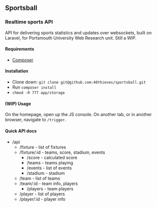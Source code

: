 ## Sportsball

### Realtime sports API

API for delivering sports statistics and updates over websockets, built on Laravel, for Portsmouth University Web Research unit. Still a WIP.

#### Requirements

* [Composer](http://getcomposer.org)

#### Installation

* Clone down: `git clone git@github.com:40thieves/sportsball.git`
* Run `composer install`
* `chmod -R 777 app/storage`

#### (WIP) Usage

On the homepage, open up the JS console. On another tab, or in another browser, navigate to `/trigger`.

#### Quick API docs

* /api
	* /fixture - list of fixtures
	* /fixture/:id - teams, score, stadium, events
		* /score - calculated score
		* /teams - teams playing
		* /events - list of events
		* /stadium - stadium
	* /team - list of teams
	* /team/:id - team info, players
		* /players - team players
	* /player - list of players
	* /player/:id - player info